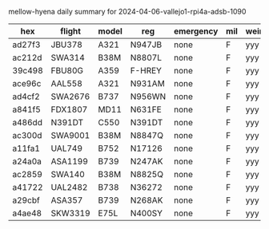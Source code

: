 mellow-hyena daily summary for 2024-04-06-vallejo1-rpi4a-adsb-1090

|hex|flight|model|reg|emergency|mil|weirdo|
|--|--|--|--|--|--|--|
|ad27f3|JBU378|A321|N947JB|none|F|yyy|
|ac212d|SWA314|B38M|N8807L|none|F|yyy|
|39c498|FBU80G|A359|F-HREY|none|F|yyy|
|ace96c|AAL558|A321|N931AM|none|F|yyy|
|ad4cf2|SWA2676|B737|N956WN|none|F|yyy|
|a841f5|FDX1807|MD11|N631FE|none|F|yyy|
|a486dd|N391DT|C550|N391DT|none|F|yyy|
|ac300d|SWA9001|B38M|N8847Q|none|F|yyy|
|a11fa1|UAL749|B752|N17126|none|F|yyy|
|a24a0a|ASA1199|B739|N247AK|none|F|yyy|
|ac2859|SWA140|B38M|N8825Q|none|F|yyy|
|a41722|UAL2482|B738|N36272|none|F|yyy|
|a29cbf|ASA357|B739|N268AK|none|F|yyy|
|a4ae48|SKW3319|E75L|N400SY|none|F|yyy|
